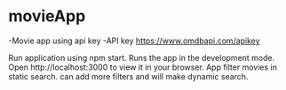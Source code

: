 # movieApp
-Movie app using api key -API key https://www.omdbapi.com/apikey

Run application using npm start.
Runs the app in the development mode.
Open http://localhost:3000 to view it in your browser.
App filter movies in static search.
can add more filters and will make dynamic search.
